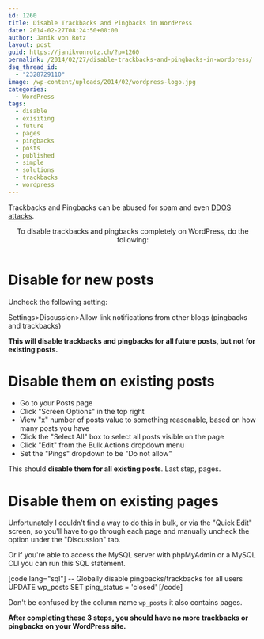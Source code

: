 ```yaml
---
id: 1260
title: Disable Trackbacks and Pingbacks in WordPress
date: 2014-02-27T08:24:50+00:00
author: Janik von Rotz
layout: post
guid: https://janikvonrotz.ch/?p=1260
permalink: /2014/02/27/disable-trackbacks-and-pingbacks-in-wordpress/
dsq_thread_id:
  - "2328729110"
image: /wp-content/uploads/2014/02/wordpress-logo.jpg
categories:
  - WordPress
tags:
  - disable
  - exisiting
  - future
  - pages
  - pingbacks
  - posts
  - published
  - simple
  - solutions
  - trackbacks
  - wordpress
---
```

Trackbacks and Pingbacks can be abused for spam and even <a href="https://krebsonsecurity.com/2014/03/blogs-of-war-dont-be-cannon-fodder/" title="DDOS attacks">DDOS attacks</a>.

<header>To disable trackbacks and pingbacks completely on WordPress, do the following:

</header>

<div>
<h1>Disable for new posts</h1>
Uncheck the following setting:

Settings>Discussion>Allow link notifications from other blogs (pingbacks and trackbacks)

<!--more-->

<strong>This will disable trackbacks and pingbacks for all future posts, but not for existing posts.</strong>
<h1>Disable them on existing posts</h1>
<ul>
    <li>Go to your Posts page</li>
    <li>Click "Screen Options" in the top right</li>
    <li>View "x" number of posts value to something reasonable, based on how many posts you have</li>
    <li>Click the "Select All" box to select all posts visible on the page</li>
    <li>Click "Edit" from the Bulk Actions dropdown menu</li>
    <li>Set the "Pings" dropdown to be "Do not allow"</li>
</ul>
This should <strong>disable them for all existing posts</strong>. Last step, pages.
<h1>Disable them on existing pages</h1>

Unfortunately I couldn’t find a way to do this in bulk, or via the "Quick Edit" screen, so you'll have to go through each page and manually uncheck the option under the "Discussion" tab.

Or if you're able to access the MySQL server with phpMyAdmin or a MySQL CLI you can run this SQL statement.

[code lang="sql"]
-- Globally disable pingbacks/trackbacks for all users
UPDATE wp_posts SET ping_status = 'closed'
[/code]

Don't be confused by the column name `wp_posts` it also contains pages.

<strong>After completing these 3 steps, you should have no more trackbacks or pingbacks on your WordPress site.</strong>

</div>